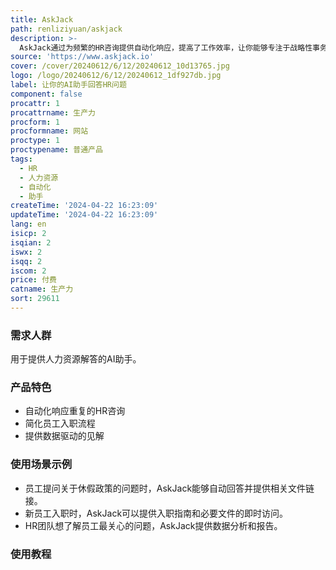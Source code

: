 ```yaml
---
title: AskJack
path: renliziyuan/askjack
description: >-
  AskJack通过为频繁的HR咨询提供自动化响应，提高了工作效率，让你能够专注于战略性事务。它使用AI技术将助手带到你团队最常用的工作场所。通过AskJack，你可以减少重复的HR咨询，让你和团队能够专注于战略性事务。它还可以简化员工入职流程，提供即时访问所需的文件、指南和资源，并在入职后全年无休地提供相同的信息。AskJack还能帮助你了解员工的需求，提供数据驱动的见解。
source: 'https://www.askjack.io'
cover: /cover/20240612/6/12/20240612_10d13765.jpg
logo: /logo/20240612/6/12/20240612_1df927db.jpg
label: 让你的AI助手回答HR问题
component: false
procattr: 1
procattrname: 生产力
procform: 1
procformname: 网站
proctype: 1
proctypename: 普通产品
tags:
  - HR
  - 人力资源
  - 自动化
  - 助手
createTime: '2024-04-22 16:23:09'
updateTime: '2024-04-22 16:23:09'
lang: en
isicp: 2
isqian: 2
iswx: 2
isqq: 2
iscom: 2
price: 付费
catname: 生产力
sort: 29611
---
```




### 需求人群
用于提供人力资源解答的AI助手。

### 产品特色
- 自动化响应重复的HR咨询
- 简化员工入职流程
- 提供数据驱动的见解

### 使用场景示例
- 员工提问关于休假政策的问题时，AskJack能够自动回答并提供相关文件链接。
- 新员工入职时，AskJack可以提供入职指南和必要文件的即时访问。
- HR团队想了解员工最关心的问题，AskJack提供数据分析和报告。

### 使用教程


  
